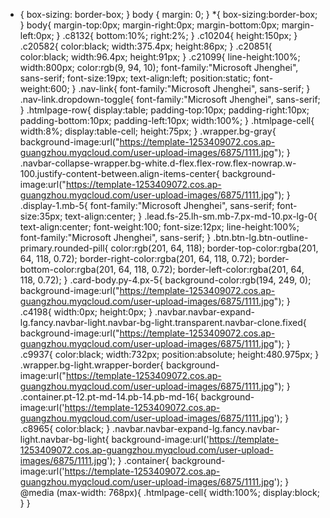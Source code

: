 * {
  box-sizing: border-box;
}
body {
  margin: 0;
}
*{
  box-sizing:border-box;
}
body{
  margin-top:0px;
  margin-right:0px;
  margin-bottom:0px;
  margin-left:0px;
}
.c8132{
  bottom:10%;
  right:2%;
}
.c10204{
  height:150px;
}
.c20582{
  color:black;
  width:375.4px;
  height:86px;
}
.c20851{
  color:black;
  width:96.4px;
  height:91px;
}
.c21099{
  line-height:100%;
  width:800px;
  color:rgb(9, 94, 10);
  font-family:"Microsoft Jhenghei", sans-serif;
  font-size:19px;
  text-align:left;
  position:static;
  font-weight:600;
}
.nav-link{
  font-family:"Microsoft Jhenghei", sans-serif;
}
.nav-link.dropdown-toggle{
  font-family:"Microsoft Jhenghei", sans-serif;
}
.htmlpage-row{
  display:table;
  padding-top:10px;
  padding-right:10px;
  padding-bottom:10px;
  padding-left:10px;
  width:100%;
}
.htmlpage-cell{
  width:8%;
  display:table-cell;
  height:75px;
}
.wrapper.bg-gray{
  background-image:url("https://template-1253409072.cos.ap-guangzhou.myqcloud.com/user-upload-images/6875/1111.jpg");
}
.navbar-collapse-wrapper.bg-white.d-flex.flex-row.flex-nowrap.w-100.justify-content-between.align-items-center{
  background-image:url("https://template-1253409072.cos.ap-guangzhou.myqcloud.com/user-upload-images/6875/1111.jpg");
}
.display-1.mb-5{
  font-family:"Microsoft Jhenghei", sans-serif;
  font-size:35px;
  text-align:center;
}
.lead.fs-25.lh-sm.mb-7.px-md-10.px-lg-0{
  text-align:center;
  font-weight:100;
  font-size:12px;
  line-height:100%;
  font-family:"Microsoft Jhenghei", sans-serif;
}
.btn.btn-lg.btn-outline-primary.rounded-pill{
  color:rgb(201, 64, 118);
  border-top-color:rgba(201, 64, 118, 0.72);
  border-right-color:rgba(201, 64, 118, 0.72);
  border-bottom-color:rgba(201, 64, 118, 0.72);
  border-left-color:rgba(201, 64, 118, 0.72);
}
.card-body.py-4.px-5{
  background-color:rgb(194, 249, 0);
  background-image:url("https://template-1253409072.cos.ap-guangzhou.myqcloud.com/user-upload-images/6875/1111.jpg");
}
.c4198{
  width:0px;
  height:0px;
}
.navbar.navbar-expand-lg.fancy.navbar-light.navbar-bg-light.transparent.navbar-clone.fixed{
  background-image:url("https://template-1253409072.cos.ap-guangzhou.myqcloud.com/user-upload-images/6875/1111.jpg");
}
.c9937{
  color:black;
  width:732px;
  position:absolute;
  height:480.975px;
}
.wrapper.bg-light.wrapper-border{
  background-image:url("https://template-1253409072.cos.ap-guangzhou.myqcloud.com/user-upload-images/6875/1111.jpg");
}
.container.pt-12.pt-md-14.pb-14.pb-md-16{
  background-image:url('https://template-1253409072.cos.ap-guangzhou.myqcloud.com/user-upload-images/6875/1111.jpg');
}
.c8965{
  color:black;
}
.navbar.navbar-expand-lg.fancy.navbar-light.navbar-bg-light{
  background-image:url('https://template-1253409072.cos.ap-guangzhou.myqcloud.com/user-upload-images/6875/1111.jpg');
}
.container{
  background-image:url('https://template-1253409072.cos.ap-guangzhou.myqcloud.com/user-upload-images/6875/1111.jpg');
}
@media (max-width: 768px){
  .htmlpage-cell{
    width:100%;
    display:block;
  }
}
